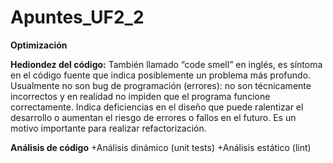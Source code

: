 # Apuntes_UF2_2

**Optimización**

**Hediondez del código:** También llamado “code smell” en inglés, es síntoma en el código fuente que indica posiblemente un problema más profundo. Usualmente no son bug de programación (errores): no son técnicamente incorrectos y en realidad no impiden que el programa funcione correctamente. Indica deficiencias en el diseño que puede ralentizar el desarrollo o aumentan el riesgo de errores o fallos en el futuro. Es un motivo importante para realizar refactorización.

**Análisis de código**
+Análisis dinámico (unit tests)
+Análisis estático (lint)

